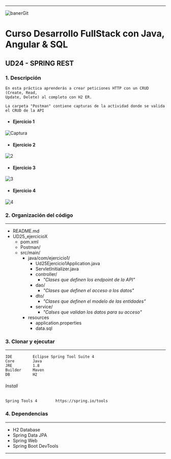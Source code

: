 ***
![banerGit](https://user-images.githubusercontent.com/22893383/107159880-121e0b80-6993-11eb-92e3-1efd1d8f4dba.PNG)

# Curso Desarrollo FullStack con Java, Angular & SQL

## UD24 - SPRING REST


### 1. Descripción
```
En esta práctica aprenderás a crear peticiones HTTP con un CRUD (Create, Read,
Update, Delete) al completo con H2 ER.
``` 

```
La carpeta "Postman" contiene capturas de la actividad donde se valida el CRUD de la API
```

- #### Ejercicio 1
 ![Captura](https://user-images.githubusercontent.com/22893383/111053535-e1833300-8464-11eb-931a-0dc41aca8c4e.PNG)
 
- #### Ejercicio 2
![2](https://user-images.githubusercontent.com/22893383/111053536-e2b46000-8464-11eb-9d79-4ddd78f38c45.PNG)

- #### Ejercicio 3
![3](https://user-images.githubusercontent.com/22893383/111053538-e3e58d00-8464-11eb-821d-2f02ecad25fc.PNG)

- #### Ejercicio 4
![4](https://user-images.githubusercontent.com/22893383/111053541-e516ba00-8464-11eb-964e-4352bb420c05.PNG)


### 2. Organización del código
***
- README.md
- UD25_ejercicioX
  - pom.xml
  - Postman/
  - src/main/
    - java/com/ejercicio1/
      - Ud25Ejercicio1Application.java
      - ServletInitializer.java
      - controller/
        + _"Clases que definen los endpoint de la API"_
      - dao/
        + _"Clases que definen el acceso a los datos"_
      - dto/
        + _"Clases que definen el modelo de las entidades"_
      - service/
        + _"Calses que validan los datos para su acceso"_
    - resources
      - application.properties
      - data.sql


### 3. Clonar y ejecutar
***
```
IDE         Eclipse Spring Tool Suite 4
Core        Java            
JRE         1.8
Builder     Maven
DB          H2
```

###### Install
```
Spring Tools 4        https://spring.io/tools
```

### 4. Dependencias
***

- H2 Database
- Spring Data JPA
- Spring Web
- Spring Boot DevTools
***
